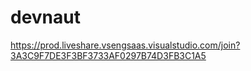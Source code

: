# devnaut

https://prod.liveshare.vsengsaas.visualstudio.com/join?3A3C9F7DE3F3BF3733AF0297B74D3FB3C1A5

